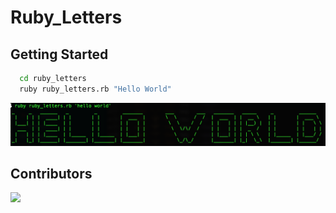 # Ruby_Letters

## Getting Started
```bash
  cd ruby_letters
  ruby ruby_letters.rb "Hello World"
```
![](./demo.png)

## Contributors

[![](https://contributors-img.firebaseapp.com/image?repo=dereknguyen269/ruby_letters)](https://github.com/dereknguyen269/ruby_letters/graphs/contributors)
